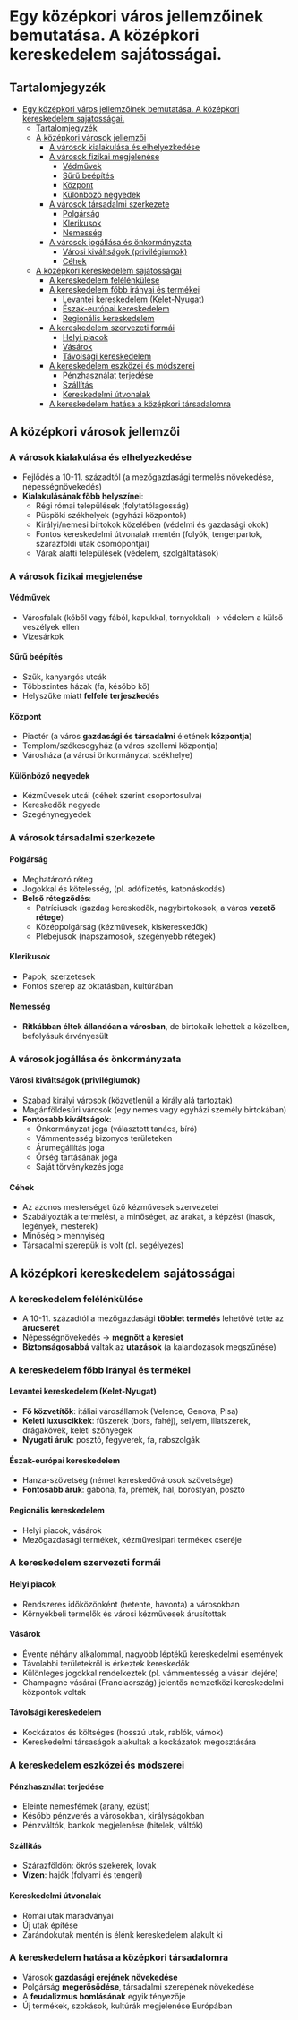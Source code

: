 # Egy középkori város jellemzőinek bemutatása. A középkori kereskedelem sajátosságai.

## Tartalomjegyzék
- [Egy középkori város jellemzőinek bemutatása. A középkori kereskedelem sajátosságai.](#egy-középkori-város-jellemzőinek-bemutatása-a-középkori-kereskedelem-sajátosságai)
  - [Tartalomjegyzék](#tartalomjegyzék)
  - [A középkori városok jellemzői](#a-középkori-városok-jellemzői)
    - [A városok kialakulása és elhelyezkedése](#a-városok-kialakulása-és-elhelyezkedése)
    - [A városok fizikai megjelenése](#a-városok-fizikai-megjelenése)
      - [Védművek](#védművek)
      - [Sűrű beépítés](#sűrű-beépítés)
      - [Központ](#központ)
      - [Különböző negyedek](#különböző-negyedek)
    - [A városok társadalmi szerkezete](#a-városok-társadalmi-szerkezete)
      - [Polgárság](#polgárság)
      - [Klerikusok](#klerikusok)
      - [Nemesség](#nemesség)
    - [A városok jogállása és önkormányzata](#a-városok-jogállása-és-önkormányzata)
      - [Városi kiváltságok (privilégiumok)](#városi-kiváltságok-privilégiumok)
      - [Céhek](#céhek)
  - [A középkori kereskedelem sajátosságai](#a-középkori-kereskedelem-sajátosságai)
    - [A kereskedelem felélénkülése](#a-kereskedelem-felélénkülése)
    - [A kereskedelem főbb irányai és termékei](#a-kereskedelem-főbb-irányai-és-termékei)
      - [Levantei kereskedelem (Kelet-Nyugat)](#levantei-kereskedelem-kelet-nyugat)
      - [Észak-európai kereskedelem](#észak-európai-kereskedelem)
      - [Regionális kereskedelem](#regionális-kereskedelem)
    - [A kereskedelem szervezeti formái](#a-kereskedelem-szervezeti-formái)
      - [Helyi piacok](#helyi-piacok)
      - [Vásárok](#vásárok)
      - [Távolsági kereskedelem](#távolsági-kereskedelem)
    - [A kereskedelem eszközei és módszerei](#a-kereskedelem-eszközei-és-módszerei)
      - [Pénzhasználat terjedése](#pénzhasználat-terjedése)
      - [Szállítás](#szállítás)
      - [Kereskedelmi útvonalak](#kereskedelmi-útvonalak)
    - [A kereskedelem hatása a középkori társadalomra](#a-kereskedelem-hatása-a-középkori-társadalomra)


## A középkori városok jellemzői

### A városok kialakulása és elhelyezkedése

- Fejlődés a 10-11. századtól (a mezőgazdasági termelés növekedése, népességnövekedés)
- **Kialakulásának főbb helyszínei**:
  - Régi római települések (folytatólagosság)
  - Püspöki székhelyek (egyházi központok)
  - Királyi/nemesi birtokok közelében (védelmi és gazdasági okok)
  - Fontos kereskedelmi útvonalak mentén (folyók, tengerpartok, szárazföldi utak csomópontjai)
  - Várak alatti települések (védelem, szolgáltatások)

### A városok fizikai megjelenése

#### Védművek

- Városfalak (kőből vagy fából, kapukkal, tornyokkal) $\rightarrow$ védelem a külső veszélyek ellen
- Vizesárkok

#### Sűrű beépítés

- Szűk, kanyargós utcák
- Többszintes házak (fa, később kő)
- Helyszűke miatt **felfelé terjeszkedés**

#### Központ

- Piactér (a város **gazdasági és társadalmi** életének **központja**)
- Templom/székesegyház (a város szellemi központja)
- Városháza (a városi önkormányzat székhelye)

#### Különböző negyedek

- Kézművesek utcái (céhek szerint csoportosulva)
- Kereskedők negyede
- Szegénynegyedek

### A városok társadalmi szerkezete

#### Polgárság

- Meghatározó réteg
- Jogokkal és kötelesség, (pl. adófizetés, katonáskodás)
- **Belső rétegződés**:
  - Patríciusok (gazdag kereskedők, nagybirtokosok, a város **vezető rétege**)
  - Középpolgárság (kézművesek, kiskereskedők)
  - Plebejusok (napszámosok, szegényebb rétegek)

#### Klerikusok

- Papok, szerzetesek
- Fontos szerep az oktatásban, kultúrában

#### Nemesség

- **Ritkábban éltek állandóan a városban**, de birtokaik lehettek a közelben, befolyásuk érvényesült

### A városok jogállása és önkormányzata

#### Városi kiváltságok (privilégiumok)

- Szabad királyi városok (közvetlenül a király alá tartoztak)
- Magánföldesúri városok (egy nemes vagy egyházi személy birtokában)
- **Fontosabb kiváltságok**:
  - Önkormányzat joga (választott tanács, bíró)
  - Vámmentesség bizonyos területeken
  - Árumegállítás joga
  - Őrség tartásának joga
  - Saját törvénykezés joga

#### Céhek

- Az azonos mesterséget űző kézművesek szervezetei
- Szabályozták a termelést, a minőséget, az árakat, a képzést (inasok, legények, mesterek)
- Minőség > mennyiség
- Társadalmi szerepük is volt (pl. segélyezés)

## A középkori kereskedelem sajátosságai

### A kereskedelem felélénkülése

- A 10-11. századtól a mezőgazdasági **többlet termelés** lehetővé tette az **árucserét**
- Népességnövekedés $\rightarrow$ **megnőtt a kereslet**
- **Biztonságosabbá** váltak az **utazások** (a kalandozások megszűnése)

### A kereskedelem főbb irányai és termékei

#### Levantei kereskedelem (Kelet-Nyugat)

- **Fő közvetítők**: itáliai városállamok (Velence, Genova, Pisa)
- **Keleti luxuscikkek**: fűszerek (bors, fahéj), selyem, illatszerek, drágakövek, keleti szőnyegek
- **Nyugati áruk**: posztó, fegyverek, fa, rabszolgák

#### Észak-európai kereskedelem

- Hanza-szövetség (német kereskedővárosok szövetsége)
- **Fontosabb áruk**: gabona, fa, prémek, hal, borostyán, posztó

#### Regionális kereskedelem

- Helyi piacok, vásárok
- Mezőgazdasági termékek, kézművesipari termékek cseréje

### A kereskedelem szervezeti formái

#### Helyi piacok

- Rendszeres időközönként (hetente, havonta) a városokban
- Környékbeli termelők és városi kézművesek árusítottak

#### Vásárok

- Évente néhány alkalommal, nagyobb léptékű kereskedelmi események
- Távolabbi területekről is érkeztek kereskedők
- Különleges jogokkal rendelkeztek (pl. vámmentesség a vásár idejére)
- Champagne vásárai (Franciaország) jelentős nemzetközi kereskedelmi központok voltak

#### Távolsági kereskedelem

- Kockázatos és költséges (hosszú utak, rablók, vámok)
- Kereskedelmi társaságok alakultak a kockázatok megosztására

### A kereskedelem eszközei és módszerei

#### Pénzhasználat terjedése

- Eleinte nemesfémek (arany, ezüst)
- Később pénzverés a városokban, királyságokban
- Pénzváltók, bankok megjelenése (hitelek, váltók)

#### Szállítás

- Szárazföldön: ökrös szekerek, lovak
- **Vízen**: hajók (folyami és tengeri)

#### Kereskedelmi útvonalak

- Római utak maradványai
- Új utak építése
- Zarándokutak mentén is élénk kereskedelem alakult ki

### A kereskedelem hatása a középkori társadalomra

- Városok **gazdasági erejének növekedése**
- Polgárság **megerősödése**, társadalmi szerepének növekedése
- A **feudalizmus bomlásának** egyik tényezője
- Új termékek, szokások, kultúrák megjelenése Európában